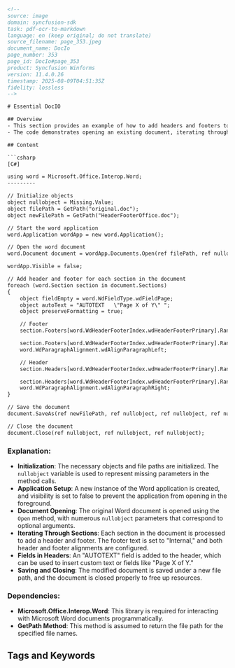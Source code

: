 ```html
<!-- 
source: image
domain: syncfusion-sdk
task: pdf-ocr-to-markdown
language: en (keep original; do not translate)
source_filename: page_353.jpeg
document_name: DocIo
page_number: 353
page_id: DocIo#page_353
product: Syncfusion Winforms
version: 11.4.0.26
timestamp: 2025-08-09T04:51:35Z
fidelity: lossless
-->

# Essential DocIO

## Overview
- This section provides an example of how to add headers and footers to sections in a Word document using the Microsoft Office Interop library.
- The code demonstrates opening an existing document, iterating through its sections, adding header and footer fields, and saving the modified document.

## Content

```csharp
[C#]

using word = Microsoft.Office.Interop.Word;
---------

// Initialize objects
object nullobject = Missing.Value;
object filePath = GetPath("original.doc");
object newFilePath = GetPath("HeaderFooterOffice.doc");

// Start the word application
word.Application wordApp = new word.Application();

// Open the word document
word.Document document = wordApp.Documents.Open(ref filePath, ref nullobject, ref nullobject, ref nullobject, ref nullobject, ref nullobject, ref nullobject, ref nullobject, ref nullobject, ref nullobject, ref nullobject, ref nullobject, ref nullobject);

wordApp.Visible = false;

// Add header and footer for each section in the document
foreach (word.Section section in document.Sections)
{
    object fieldEmpty = word.WdFieldType.wdFieldPage;
    object autoText = "AUTOTEXT   \"Page X of Y\" ";
    object preserveFormatting = true;

    // Footer
    section.Footers[word.WdHeaderFooterIndex.wdHeaderFooterPrimary].Range.Text = "Internal";

    section.Footers[word.WdHeaderFooterIndex.wdHeaderFooterPrimary].Range.ParagraphFormat.Alignment =
    word.WdParagraphAlignment.wdAlignParagraphLeft;

    // Header
    section.Headers[word.WdHeaderFooterIndex.wdHeaderFooterPrimary].Range.Fields.Add(section.Headers[word.WdHeaderFooterIndex.wdHeaderFooterPrimary].Range, ref fieldEmpty, ref autoText, ref preserveFormatting);

    section.Headers[word.WdHeaderFooterIndex.wdHeaderFooterPrimary].Range.ParagraphFormat.Alignment =
    word.WdParagraphAlignment.wdAlignParagraphRight;
}

// Save the document
document.SaveAs(ref newFilePath, ref nullobject, ref nullobject, ref nullobject, ref nullobject, ref nullobject, ref nullobject, ref nullobject, ref nullobject, ref nullobject, ref nullobject, ref nullobject, ref nullobject);

// Close the document
document.Close(ref nullobject, ref nullobject, ref nullobject);
```

### Explanation:
- **Initialization**: The necessary objects and file paths are initialized. The `nullobject` variable is used to represent missing parameters in the method calls.
- **Application Setup**: A new instance of the Word application is created, and visibility is set to false to prevent the application from opening in the foreground.
- **Document Opening**: The original Word document is opened using the `Open` method, with numerous `nullobject` parameters that correspond to optional arguments.
- **Iterating Through Sections**: Each section in the document is processed to add a header and footer. The footer text is set to "Internal," and both header and footer alignments are configured.
- **Fields in Headers**: An "AUTOTEXT" field is added to the header, which can be used to insert custom text or fields like "Page X of Y."
- **Saving and Closing**: The modified document is saved under a new file path, and the document is closed properly to free up resources.

### Dependencies:
- **Microsoft.Office.Interop.Word**: This library is required for interacting with Microsoft Word documents programmatically.
- **GetPath Method**: This method is assumed to return the file path for the specified file names.

## Tags and Keywords
<!-- tags: [essential docio, syncfusion winforms, header footer, word document, microsoft office interop, document manipulation] keywords: [headers, footers, document sections, word application, page numbering, text alignment, document saving] -->
```